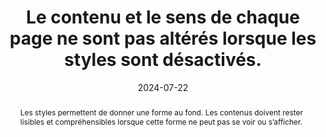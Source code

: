---
N: '178'
Rubrique: Présentation
title: Le contenu et le sens de chaque page ne sont pas altérés lorsque les styles
  sont désactivés.
detail: 
abstract: Les styles permettent de donner une forme au fond. Les contenus doivent rester lisibles et compréhensibles lorsque cette forme ne peut pas se voir ou s’afficher.
categories: [" Présentation"]
agrege: O4178-E058
opquast: '4 178'
indiceebook: '58'
description: "Règle n° 058"
before: "057"
weight: "058"
after: "059"
actif: '1'
layout: rules
date: 2024-07-22
tags: ["accessibilité", ""]
objectif: ["Permettre la compréhension des contenus par les lecteurs dont le logiciel de lecture / liseuse  n'appliquera pas les feuilles de styles embarquées dans le livre numérique ou dont le mode d'accès n'est pas visuel.", "Améliorer l’accessibilité des contenus aux lectrices et lecteurs handicapées."]
Meo: ["On veillera à conserver la cohérence des contenus dans les fichiers HTML (i. e. les balises de structuration : h1, h2, p, et sémantiques :  em, strong…), pour les présenter dans le même ordre et avec le même sens avec ou sans mise en forme CSS."]
Controle: ["Utiliser ACE pour vérifier la structure logique du contenu (onglet « Structures » du rapport ACE).", "Vérifier que les contenus restent lisibles, par exemple dans le cas d’une image HTML transparente dont la lisibilité dépendra de la couleur d’arrière-plan appliquée avec la propriété background-color"]
epubcheck: 
ace: 
humancheck: true
Source: ["Opquast"]
Referentiel: [""]
steps: ["conception", ""]
---